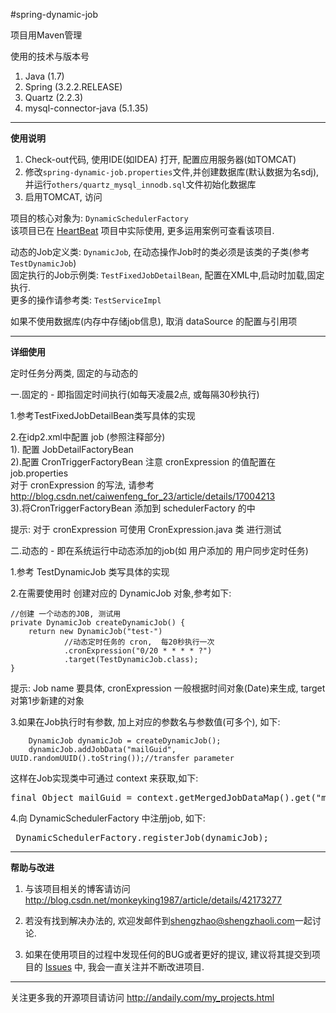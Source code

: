 #spring-dynamic-job

项目用Maven管理


使用的技术与版本号
<ol>
 <li>Java (1.7)</li>
 <li>Spring (3.2.2.RELEASE)</li>
 <li>Quartz (2.2.3)</li>
 <li>mysql-connector-java (5.1.35)</li>
</ol>
<hr/>
<strong>使用说明</strong>
<ol>
    <li>
        Check-out代码, 使用IDE(如IDEA) 打开, 配置应用服务器(如TOMCAT)
    </li>
    <li>
        修改<code>spring-dynamic-job.properties</code>文件,并创建数据库(默认数据为名sdj),并运行<code>others/quartz_mysql_innodb.sql</code>文件初始化数据库
    </li>
    <li>
        启用TOMCAT, 访问
    </li>
</ol>

<p>
    项目的核心对象为: <code>DynamicSchedulerFactory</code>
    <br/>
    该项目已在 <a href="http://git.oschina.net/mkk/HeartBeat">HeartBeat</a> 项目中实际使用,
    更多运用案例可查看该项目.
</p>

<p>
    动态的Job定义类: <code>DynamicJob</code>, 在动态操作Job时的类必须是该类的子类(参考<code>TestDynamicJob</code>)
    <br/>
    固定执行的Job示例类: <code>TestFixedJobDetailBean</code>, 配置在XML中,启动时加载,固定执行.
    <br/>
    更多的操作请参考类: <code>TestServiceImpl</code>
</p>

<p>如果不使用数据库(内存中存储job信息), 取消 dataSource 的配置与引用项</p>

<hr/>

<strong>详细使用</strong>

定时任务分两类, 固定的与动态的

一.固定的    - 即指固定时间执行(如每天凌晨2点, 或每隔30秒执行)

1.参考TestFixedJobDetailBean类写具体的实现

2.在idp2.xml中配置 job (参照注释部分)<br/>
  1). 配置 JobDetailFactoryBean<br/>
  2).配置 CronTriggerFactoryBean 注意 cronExpression 的值配置在job.properties<br/>
      对于 cronExpression 的写法, 请参考 http://blog.csdn.net/caiwenfeng_for_23/article/details/17004213<br/>
  3).将CronTriggerFactoryBean 添加到 schedulerFactory 的<list>中<br/>

提示: 对于 cronExpression 可使用 CronExpression.java 类 进行测试


二.动态的    - 即在系统运行中动态添加的job(如 用户添加的 用户同步定时任务)

1.参考 TestDynamicJob 类写具体的实现

2.在需要使用时 创建对应的 DynamicJob 对象,参考如下:

    //创建 一个动态的JOB, 测试用
    private DynamicJob createDynamicJob() {
        return new DynamicJob("test-")
                //动态定时任务的 cron,  每20秒执行一次
                .cronExpression("0/20 * * * * ?")
                .target(TestDynamicJob.class);
    }

提示: Job name 要具体, cronExpression 一般根据时间对象(Date)来生成, target对第1步新建的对象

3.如果在Job执行时有参数, 加上对应的参数名与参数值(可多个), 如下:<br/>

        DynamicJob dynamicJob = createDynamicJob();
        dynamicJob.addJobData("mailGuid", UUID.randomUUID().toString());//transfer parameter

这样在Job实现类中可通过 context 来获取,如下:<br/>
<pre>
final Object mailGuid = context.getMergedJobDataMap().get("mailGuid");
</pre>
4.向 DynamicSchedulerFactory 中注册job, 如下:<br/>
<pre>
 DynamicSchedulerFactory.registerJob(dynamicJob);
</pre>

<hr/>
<strong>帮助与改进</strong>
<ol>
<li>
<p>
 与该项目相关的博客请访问 <a target="_blank" href="http://blog.csdn.net/monkeyking1987/article/details/42173277">http://blog.csdn.net/monkeyking1987/article/details/42173277</a>
</p>
</li>
<li>
<p>
 若没有找到解决办法的,
 欢迎发邮件到<a href="mailto:shengzhao@shengzhaoli.com">shengzhao@shengzhaoli.com</a>一起讨论.
</p>
</li>

<li>
<p>
 如果在使用项目的过程中发现任何的BUG或者更好的提议, 建议将其提交到项目的 <a href="http://git.oschina.net/mkk/spring-dynamic-job/issues">Issues</a> 中,
 我会一直关注并不断改进项目.
</p>
</li>
</ol>

<hr/>
<p>
 关注更多我的开源项目请访问 <a href="http://andaily.com/my_projects.html">http://andaily.com/my_projects.html</a>
</p>

